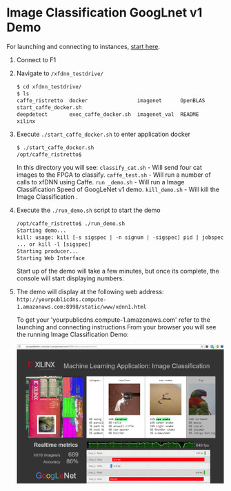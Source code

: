 # Image Classification GoogLnet v1 Demo

For launching and connecting to instances, [start here][].

1. Connect to F1
2. Navigate to `/xfdnn_testdrive/`
	```
	$ cd xfdnn_testdrive/
	$ ls
	caffe_ristretto  docker                imagenet      OpenBLAS  start_caffe_docker.sh
	deepdetect       exec_caffe_docker.sh  imagenet_val  README    xilinx

	```
3. Execute `./start_caffe_docker.sh` to enter application docker
	```
	$ ./start_caffe_docker.sh
	/opt/caffe_ristretto$
	```
	In this directory you will see:
    `classify_cat.sh` - Will send four cat images to the FPGA to classify.
    `caffe_test.sh`   - Will run a number of calls to xfDNN using Caffe.
    `run _demo.sh`    - Will run a Image Classification Speed of GoogLeNet v1 demo.
    `kill_demo.sh`    - Will kill the Image Classification .

4. Execute the `./run_demo.sh` script to start the demo
	```
	/opt/caffe_ristretto$ ./run_demo.sh
	Starting demo...
	kill: usage: kill [-s sigspec | -n signum | -sigspec] pid | jobspec ... or kill -l [sigspec]
	Starting producer...
	Starting Web Interface
	```
	Start up of the demo will take a few minutes, but once its complete, the console will start displaying numbers.

5. The demo will display at the following web address:
	`http://yourpublicdns.compute-1.amazonaws.com:8998/static/www/xdnn1.html`

	To get your 'yourpublicdns.compute-1.amazonaws.com' refer to the launching and connecting instructions
	From your browser you will see the running Image Classification Demo:

	![](img/image_classification.png)


[start here]: launching_instance.md
